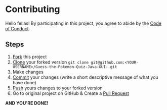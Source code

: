 # Contributing

Hello fellas!
By participating in this project, you agree to abide by the <a href="https://github.com/vinzvinci98/Guess-the-Pokemon-Quiz-Java-GUI-/blob/master/CODE_OF_CONDUCT.md">Code of Conduct</a>.

## Steps

1. [Fork](https://help.github.com/articles/fork-a-repo/) this project
2. [Clone](https://help.github.com/articles/fork-a-repo/#step-2-create-a-local-clone-of-your-fork) your forked version `git clone git@github.com:<YOUR-USERNAME>/Guess-the-Pokemon-Quiz-Java-GUI-.git`
3. Make changes 
4. [Commit](https://help.github.com/articles/adding-a-file-to-a-repository-using-the-command-line/) your changes (write a short descriptive message of what you have done)
5. [Push](https://help.github.com/articles/pushing-to-a-remote/) yours changes to your forked version
6. Go to original project on GitHub & Create a [Pull Request](https://help.github.com/articles/about-pull-requests/)

**AND YOU'RE DONE!**
